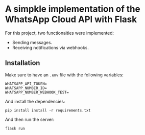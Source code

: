 # A simpkle implementation of the WhatsApp Cloud API with Flask

For this project, two functionaities were implemented:

- Sending messages.
- Receiving notifications via webhooks.

## Installation

Make sure to have an `.env` file with the following variables:

```shell
WHATSAPP_API_TOKEN=
WHATSAPP_NUMBER_ID=
WHATSAPP_NUMBER_WEBHOOK_TEST=
```

And install the dependencies:

```shell
pip install install -r requirements.txt
```

And then run the server:

```shell
flask run
```